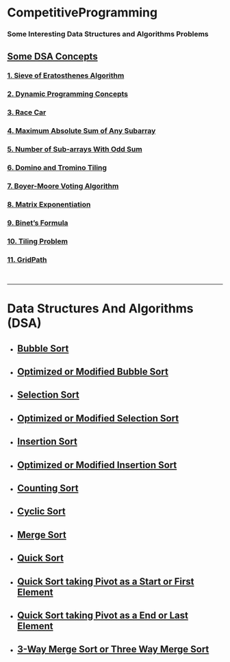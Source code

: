 # CompetitiveProgramming

### Some Interesting Data Structures and Algorithms Problems

## [Some DSA Concepts](./Some%20DSA%20Concepts)

### [1. Sieve of Eratosthenes Algorithm](./Some%20DSA%20Concepts/SieveOfEratosthenes.java)

### [2. Dynamic Programming Concepts](./Some%20DSA%20Concepts/DPConcepts.java)

### [3. Race Car](./Some%20DSA%20Concepts/RaceCar.java)

### [4. Maximum Absolute Sum of Any Subarray](./Some%20DSA%20Concepts/maxAbsSubarraySum.java)

### [5. Number of Sub-arrays With Odd Sum](./Some%20DSA%20Concepts/maxOddSubarraySum.java)

### [6. Domino and Tromino Tiling](./Some%20DSA%20Concepts/DominoTrominoTiling.java)

### [7. Boyer-Moore Voting Algorithm](./Some%20DSA%20Concepts/BoyerMooreVotingAlgorithm.java)

### [8. Matrix Exponentiation](./Some%20DSA%20Concepts/MatrixExponentiation.java)

### [9. Binet’s Formula](./Some%20DSA%20Concepts/BinetFormula.java)

### [10. Tiling Problem](./Some%20DSA%20Concepts/TilingProblem.java)

### [11. GridPath](./Some%20DSA%20Concepts/GridPath.java)

<br><hr>

# Data Structures And Algorithms (DSA)

- ## [Bubble Sort](./DSA/BubbleSort.java)
- ## [Optimized or Modified Bubble Sort](./DSA/OptimizedBubbleSort.java)
- ## [Selection Sort](./DSA/SelectionSort.java)
- ## [Optimized or Modified Selection Sort](./DSA/OptimizedSelectionSort.java)
- ## [Insertion Sort](./DSA/InsertionSort.java)
- ## [Optimized or Modified Insertion Sort](./DSA/OptimizedInsertionSort.java)
- ## [Counting Sort](./DSA/CountingSort.java)
- ## [Cyclic Sort](./DSA/CyclicSort.java)
- ## [Merge Sort](./DSA/MergeSort.java)
- ## [Quick Sort](./DSA/QuickSort.java)
- ## [Quick Sort taking Pivot as a Start or First Element](./DSA/QuickSortPivotAsAStartElement.java)
- ## [Quick Sort taking Pivot as a End or Last Element](./DSA/QuickSortPivotAsALastElement.java)
- ## [3-Way Merge Sort or Three Way Merge Sort](./DSA/ThreeWayMergeSort.java)
